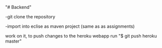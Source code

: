 "# Backend"

-git clone the repository

-import into eclise as maven project (same as as assignments)

work on it, to push changes to the heroku webapp run "$ git push heroku master"

